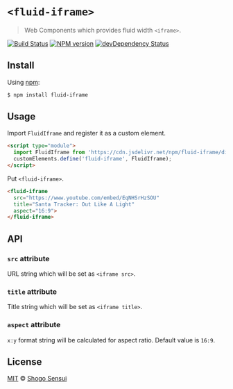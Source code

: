 # `<fluid-iframe>`

> Web Components which provides fluid width `<iframe>`.

[![Build Status](https://travis-ci.org/1000ch/fluid-iframe.svg?branch=master)](https://travis-ci.org/1000ch/fluid-iframe)
[![NPM version](https://badge.fury.io/js/fluid-iframe.svg)](http://badge.fury.io/js/fluid-iframe)
[![devDependency Status](https://david-dm.org/1000ch/fluid-iframe/dev-status.svg)](https://david-dm.org/1000ch/fluid-iframe?type=dev)

## Install

Using [npm](https://www.npmjs.org/package/fluid-iframe):

```sh
$ npm install fluid-iframe
```

## Usage

Import `FluidIframe` and register it as a custom element.

```html
<script type="module">
  import FluidIframe from 'https://cdn.jsdelivr.net/npm/fluid-iframe/dist/index.js';
  customElements.define('fluid-iframe', FluidIframe);
</script>
```

Put `<fluid-iframe>`.

```html
<fluid-iframe
  src="https://www.youtube.com/embed/EqNHSrHzSOU"
  title="Santa Tracker: Out Like A Light"
  aspect="16:9">
</fluid-iframe>
```

## API

### `src` attribute

URL string which will be set as `<iframe src>`.

### `title` attribute

Title string which will be set as `<iframe title>`.

### `aspect` attribute

`x:y` format string will be calculated for aspect ratio. Default value is `16:9`.

## License

[MIT](https://1000ch.mit-license.org) © [Shogo Sensui](https://github.com/1000ch)
